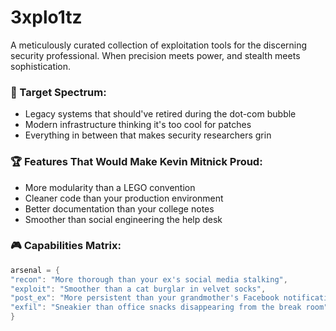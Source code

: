 # 3xplo1tz
A meticulously curated collection of exploitation tools for the discerning security professional.  When precision meets power, and stealth meets sophistication.

### 🎯 Target Spectrum:
- Legacy systems that should've retired during the dot-com bubble
- Modern infrastructure thinking it's too cool for patches
- Everything in between that makes security researchers grin

### 🏆 Features That Would Make Kevin Mitnick Proud:
- More modularity than a LEGO convention
- Cleaner code than your production environment
- Better documentation than your college notes
- Smoother than social engineering the help desk

### 🎮 Capabilities Matrix:
```c
arsenal = {
"recon": "More thorough than your ex's social media stalking",
"exploit": "Smoother than a cat burglar in velvet socks",
"post_ex": "More persistent than your grandmother's Facebook notifications",
"exfil": "Sneakier than office snacks disappearing from the break room"
}
```
